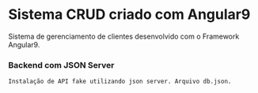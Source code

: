 # Sistema CRUD criado com Angular9
 Sistema de gerenciamento de clientes desenvolvido com o Framework Angular9.


 ### Backend com JSON Server
    Instalação de API fake utilizando json server. Arquivo db.json.

### 
    
